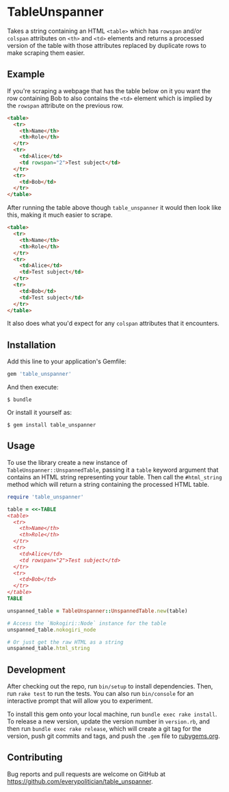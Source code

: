 # TableUnspanner

Takes a string containing an HTML `<table>` which has `rowspan` and/or `colspan`
attributes on `<th>` and `<td>` elements and returns a processed version of the
table with those attributes replaced by duplicate rows to make scraping them easier.

## Example

If you're scraping a webpage that has the table below on it you want the row containing Bob to also contains the `<td>` element which is implied by the `rowspan` attribute on the previous row.

```html
<table>
  <tr>
    <th>Name</th>
    <th>Role</th>
  </tr>
  <tr>
    <td>Alice</td>
    <td rowspan="2">Test subject</td>
  </tr>
  <tr>
    <td>Bob</td>
  </tr>
</table>
```

After running the table above though `table_unspanner` it would then look like this, making it much easier to scrape.

```html
<table>
  <tr>
    <th>Name</th>
    <th>Role</th>
  </tr>
  <tr>
    <td>Alice</td>
    <td>Test subject</td>
  </tr>
  <tr>
    <td>Bob</td>
    <td>Test subject</td>
  </tr>
</table>
```

It also does what you'd expect for any `colspan` attributes that it encounters.

## Installation

Add this line to your application's Gemfile:

```ruby
gem 'table_unspanner'
```

And then execute:

    $ bundle

Or install it yourself as:

    $ gem install table_unspanner

## Usage

To use the library create a new instance of `TableUnspanner::UnspannedTable`, passing it a `table` keyword argument that contains an HTML string representing your table. Then call the `#html_string` method which will return a string containing the processed HTML table.

```ruby
require 'table_unspanner'

table = <<-TABLE
<table>
  <tr>
    <th>Name</th>
    <th>Role</th>
  </tr>
  <tr>
    <td>Alice</td>
    <td rowspan="2">Test subject</td>
  </tr>
  <tr>
    <td>Bob</td>
  </tr>
</table>
TABLE

unspanned_table = TableUnspanner::UnspannedTable.new(table)

# Access the `Nokogiri::Node` instance for the table
unspanned_table.nokogiri_node

# Or just get the raw HTML as a string
unspanned_table.html_string
```

## Development

After checking out the repo, run `bin/setup` to install dependencies. Then, run `rake test` to run the tests. You can also run `bin/console` for an interactive prompt that will allow you to experiment.

To install this gem onto your local machine, run `bundle exec rake install`. To release a new version, update the version number in `version.rb`, and then run `bundle exec rake release`, which will create a git tag for the version, push git commits and tags, and push the `.gem` file to [rubygems.org](https://rubygems.org).

## Contributing

Bug reports and pull requests are welcome on GitHub at https://github.com/everypolitician/table_unspanner.
